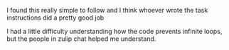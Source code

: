 I found this really simple to follow and I think whoever wrote the task instructions did a pretty good job

I had a little difficulty understanding how the code prevents infinite loops, but the people in zulip chat helped me understand.
